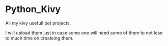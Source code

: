 # Python_Kivy
All my kivy usefull pet projects.

I will upload them just in case some one will need some of them to not lose to much time on createing them.
